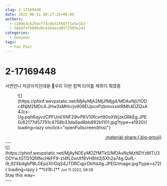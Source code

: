 ```yaml
---
slug: 2-17169448
date: 2022-06-11 08:27:25+09:00
authors:
  - c289e3c625dcf74cbb33f60771e5e1b3
  - 56bdfafb606d9ce1b4ecdd572595e242
categories:
  - Seoyeon
tags:
  - Fan Post
---
```


# 2-17169448

<div class="post-container" markdown="1">
<div class="content-container md-sidebar__scrollwrap" markdown="1">

서연언니 저강아지인데용 🥺우리 이번 컴백 타이틀 제목이 뭐였죵
<figure markdown="1">
![](https://phinf.wevpstatic.net/MjAyMjA2MjJfMjg4/MDAxNjU1ODc4NjM2MDc4.JHw3sMHcrjv909EUpcnPzbmvxxotRMh4DZQxA4Jcs-Ug.pqh6qyvzCPFUnVXNF29lvPKV10fcvrt90oXWjzkGRkEg.JPEG/62177d57751c4758b33da5ad8bb892b1101.jpg?type=e1920){ loading=lazy onclick="openFullscreen(this)"}
</figure>


</div>
</div>

<div style="text-align: right;" markdown="1">
<a href="https://weverse.io/fromis9/fanpost/2-17169448" style="text-align: right;">:material-share:{.big-emoji}</a>
</div>
---

<div class="comments-container md-sidebar__scrollwrap" markdown="1">
<div class="comment" markdown="1">
<div class='id-container' markdown="1">
![](https://phinf.wevpstatic.net/MjAyNDEyMDZfMTk0/MDAxNzMzNDYzMTU3ODYw.tGTD1QfitfecHkFF9-zI4fL0xnXf8VH8ht2j5Xh2a74g.QufL-i9_92XbdgbPBLGEpzXIrDqS4JTDRCqprDbYdJIg.JPEG/image.jpg?type=s72){ loading=lazy }
**<span class="artist">더여니</span>** <small>Jun 11 2022, 08:28</small><br>
</div>
<div class='comment-body' markdown="1">
Stay this way~
</div>
</div>
</div>
---
